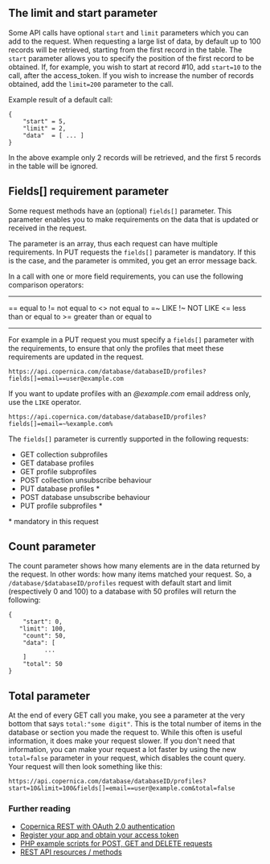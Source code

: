 The limit and start parameter
-----------------------------

Some API calls have optional `start` and `limit` parameters which you
can add to the request. When requesting a large list of data, by default
up to 100 records will be retrieved, starting from the first record in
the table. The `start` parameter allows you to specify the position of
the first record to be obtained. If, for example, you wish to start at
record \#10, add `start=10` to the call, after the access\_token. If you
wish to increase the number of records obtained, add the `limit=200`
parameter to the call.

Example result of a default call:

```
{
    "start" = 5,
    "limit" = 2,
    "data"  = [ ... ]
}
```

In the above example only 2 records will be retrieved, and the first 5
records in the table will be ignored.

Fields[] requirement parameter
------------------------------

Some request methods have an (optional) `fields[]` parameter. This
parameter enables you to make requirements on the data that is updated
or received in the request.

The parameter is an array, thus each request can have multiple
requirements. In PUT requests the `fields[]` parameter is mandatory. If
this is the case, and the parameter is ommited, you get an error message
back.

In a call with one or more field requirements, you can use the following
comparison operators:

  ------ --------------------------
  ==     equal to
  !=     not equal to
  \<\>   not equal to
  =\~    LIKE
  !\~    NOT LIKE
  \<=    less than or equal to
  \>=    greater than or equal to
  ------ --------------------------

For example in a PUT request you must specify a `fields[]` parameter
with the requirements, to ensure that only the profiles that meet these
requirements are updated in the request.

    https://api.copernica.com/database/databaseID/profiles?fields[]=email==user@example.com

If you want to update profiles with an *@example.com* email address
only, use the `LIKE` operator.

    https://api.copernica.com/database/databaseID/profiles?fields[]=email=~%example.com%

The `fields[]` parameter is currently supported in the following
requests:

-   GET collection subprofiles
-   GET database profiles
-   GET profile subprofiles
-   POST collection unsubscribe behaviour
-   PUT database profiles \*
-   POST database unsubscribe behaviour
-   PUT profile subprofiles \*

\* mandatory in this request

Count parameter
---------------

The count parameter shows how many elements are in the data returned by
the request. In other words: how many items matched your request. So, a
`/database/$databaseID/profiles` request with default start and limit
(respectively 0 and 100) to a database with 50 profiles will return the
following:

```
{
    "start": 0,
   "limit": 100,
    "count": 50,
    "data": [
          ...
    ]
    "total": 50
}
```

Total parameter
---------------

At the end of every GET call you make, you see a parameter at the very
bottom that says `total:"some digit"`. This is the total number of items
in the database or section you made the request to. While this often is
useful information, it does make your request slower. If you don't need
that information, you can make your request a lot faster by using the
new `total=false` parameter in your request, which disables the count
query. Your request will then look something like this:

    https://api.copernica.com/database/databaseID/profiles?start=10&limit=100&fields[]=email==user@example.com&total=false

### Further reading

-   [Copernica REST with OAuth 2.0
    authentication](./setting-up-copernica-rest-service.md)
-   [Register your app and obtain your access
    token](./register-your-app-on-copernica-com.md)
-   [PHP example scripts for POST, GET and DELETE
    requests](./example-get-post-and-delete-requests.md)
-   [REST API resources / methods](./the-copernica-rest-api.md)

